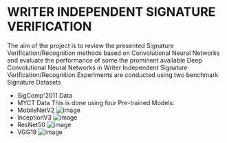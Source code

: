 # WRITER INDEPENDENT SIGNATURE VERIFICATION
The aim of the project is to review the presented Signature Verification/Recognition methods based on Convolutional Neural Networks and evaluate the performance of some the prominent available Deep Convolutional Neural Networks in Writer Independent Signature Verification/Recognition.Experiments are conducted using two benchmark Signature Datasets
- SigComp'2011 Data
- MYCT Data
This is done using four Pre-trained Models: 
- MobileNetV2
![image](https://user-images.githubusercontent.com/67474818/118992634-709b5280-b9a2-11eb-9fe3-4c0fa588628e.png)
- InceptionV3
![image](https://user-images.githubusercontent.com/67474818/118993703-5f067a80-b9a3-11eb-96a1-2fc63f273d71.png)
- ResNet50
![image](https://user-images.githubusercontent.com/67474818/118994410-eeac2900-b9a3-11eb-808c-50293860f640.png)
- VGG19
![image](https://user-images.githubusercontent.com/67474818/118994864-4d71a280-b9a4-11eb-9ccd-0c6f26c70555.png)


